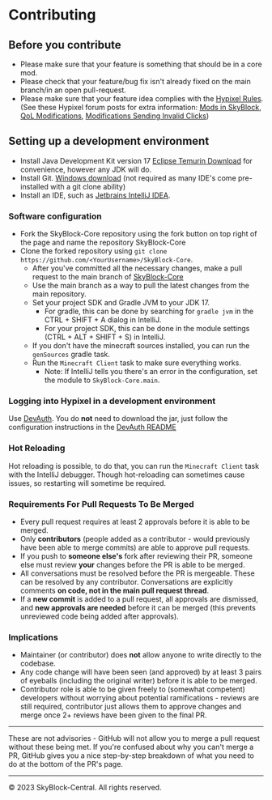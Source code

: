 # Contributing

## Before you contribute
- Please make sure that your feature is something that should be in a core mod.
- Please check that your feature/bug fix isn't already fixed on the main branch/in an open pull-request.
- Please make sure that your feature idea complies with the [Hypixel Rules](https://hypixel.net/rules). (See these Hypixel forum posts for extra information: [Mods in SkyBlock](https://hypixel.net/threads/regarding-the-recent-announcement-with-mods-in-skyblock.4045481/), [QoL Modifications](https://hypixel.net/threads/update-to-disallowed-modifications-qol-modifications.4043482/), [Modifications Sending Invalid Clicks](https://hypixel.net/threads/update-regarding-modifications-sending-invalid-clicks.5130489/)) 

## Setting up a development environment

- Install Java Development Kit version 17 [Eclipse Temurin Download](https://adoptium.net/temurin/releases) for convenience, however any JDK will do.
- Install Git. [Windows download](https://git-scm.com/download/win) (not required as many IDE's come pre-installed with a git clone ability)
- Install an IDE, such as [Jetbrains IntelliJ IDEA](https://www.jetbrains.com/idea/download).


### Software configuration

- Fork the SkyBlock-Core repository using the fork button on top right of the page and name the repository SkyBlock-Core
- Clone the forked repository using `git clone https://github.com/<YourUsername>/SkyBlock-Core`.
  - After you've committed all the necessary changes, make a pull request to the main branch of [SkyBlock-Core](https://github.com/SkyBlock-Central/SkyBlock-Core)
  - Use the main branch as a way to pull the latest changes from the main repository.
  - Set your project SDK and Gradle JVM to your JDK 17.
      - For gradle, this can be done by searching for `gradle jvm` in the CTRL + SHIFT + A dialog in IntelliJ.
      - For your project SDK, this can be done in the module settings (CTRL + ALT + SHIFT + S) in IntelliJ.
  - If you don't have the minecraft sources installed, you can run the `genSources` gradle task.
  - Run the `Minecraft Client` task to make sure everything works.
      - Note: If IntelliJ tells you there's an error in the configuration, set the module to `SkyBlock-Core.main`.

### Logging into Hypixel in a development environment

Use [DevAuth](https://github.com/DJtheRedstoner/DevAuth). You do **not** need to download the jar, just follow the configuration instructions in the [DevAuth README](https://github.com/DJtheRedstoner/DevAuth#configuration-file)

### Hot Reloading

Hot reloading is possible, to do that, you can run the `Minecraft Client` task with the IntelliJ debugger. Though hot-reloading can sometimes cause issues, so restarting will sometime be required.

### Requirements For Pull Requests To Be Merged
- Every pull request requires at least 2 approvals before it is able to be merged.
- Only **contributors** (people added as a contributor - would previously have been able to merge commits) are able to approve pull requests.
- If you push to **someone else's** fork after reviewing their PR, someone else must review **your** changes before the PR is able to be merged.
- All conversations must be resolved before the PR is mergeable. These can be resolved by any contributor. Conversations are explicitly comments **on code, not in the main pull request thread**.
- If a **new commit** is added to a pull request, all approvals are dismissed, and **new approvals are needed** before it can be merged (this prevents unreviewed code being added after approvals).

### Implications
- Maintainer (or contributor) does **not** allow anyone to write directly to the codebase.
- Any code change will have been seen (and approved) by at least 3 pairs of eyeballs (including the original writer) before it is able to be merged.
- Contributor role is able to be given freely to (somewhat competent) developers without worrying about potential ramifications - reviews are still required, contributor just allows them to approve changes and merge once 2+ reviews have been given to the final PR.

----------

These are not advisories - GitHub will not allow you to merge a pull request without these being met. If you're confused about why you can't merge a PR, GitHub gives you a nice step-by-step breakdown of what you need to do at the bottom of the PR's page.

---

© 2023 SkyBlock-Central. All rights reserved.
